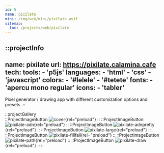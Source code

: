 ```yaml
---
id: 5
name: pixilate
mini: /img/web/mini/pixilate.avif
sitemap:
  loc: /projects/web/pixilate
---
```


::projectInfo
---
name: pixilate
url: https://pixilate.calamina.cafe
tech: 
    tools:
      - 'p5js'
    languages:
      - 'html'
      - 'css'
      - 'javascript'
    colors:
      - '#lelele'
      - '#tetete'
    fonts:
      - 'apercu mono regular'
    icons:
      - 'tabler'
---
Pixel generator / drawing app with different customization options and presets.
::

::projectGallery  
  ::ProjectImageButton
    ![cover](/img/web/pixilate.avif){rel="preload"}
  ::
  ::ProjectImageButton
    ![pixilate-adn](/img/web/pixilate/pixilate-adn.avif){rel="preload"}
  ::
  ::ProjectImageButton
    ![pixilate-adnpretty](/img/web/pixilate/pixilate-adnpretty.avif){rel="preload"}
  :: 
  ::ProjectImageButton
    ![pixilate-large](/img/web/pixilate/pixilate-large.avif){rel="preload"}
  :: 
  ::ProjectImageButton
    ![pixilate-fillfall](/img/web/pixilate/pixilate-fillfall.avif){rel="preload"}
  :: 
  ::ProjectImageButton
    ![pixilate-path](/img/web/pixilate/pixilate-path.avif){rel="preload"}
  :: 
  ::ProjectImageButton
    ![pixilate-draw](/img/web/pixilate/pixilate-draw.avif){rel="preload"}
  :: 
::

<!-- ::projectFeatures
- Search mimicking DuckDuckGo bangs, with instant results on several search engines,
- 4 different themes, each available in light or dark,
- A 'nsfw' button, toggling an additional category and marked links,
- Themes and nsfw state are stored in local storage for persistance
:: -->